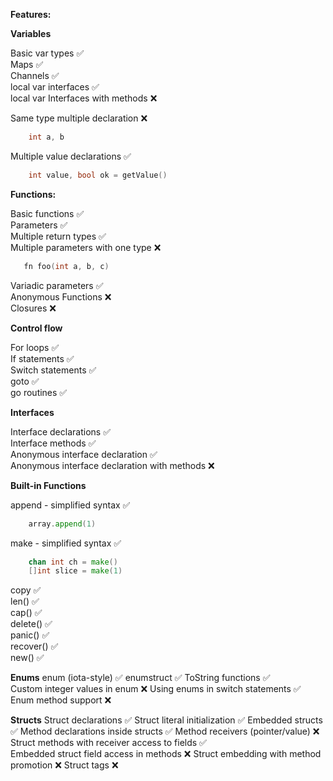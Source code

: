 **Features:**

**Variables**

  Basic var types ✅  
  Maps ✅  
  Channels ✅  
  local var interfaces ✅  
  local var Interfaces with methods ❌  
  
  Same type multiple declaration ❌  
  ```go
      int a, b
  ```
  Multiple value declarations ✅  
  ```go
      int value, bool ok = getValue()
  ```

**Functions:**

  Basic functions ✅   
  Parameters ✅  
  Multiple return types ✅  
  Multiple parameters with one type ❌  
  ```go
     fn foo(int a, b, c)
  ```
  Variadic parameters ✅  
  Anonymous Functions ❌  
  Closures ❌ 

**Control flow**

  For loops ✅  
  If statements ✅  
  Switch statements ✅  
  goto ✅  
  go routines ✅

**Interfaces**

  Interface declarations ✅  
  Interface methods ✅  
  Anonymous interface declaration ✅  
  Anonymous interface declaration with methods ❌  

**Built-in Functions**

append - simplified syntax ✅  
```go
    array.append(1)
```
make - simplified syntax ✅  
```go
    chan int ch = make()
    []int slice = make(1)
```
copy ✅    
len() ✅  
cap() ✅  
delete() ✅  
panic() ✅  
recover() ✅  
new() ✅    

**Enums**
enum (iota-style) ✅
enumstruct ✅
ToString functions ✅  
Custom integer values in enum ❌
Using enums in switch statements ✅
Enum method support ❌

**Structs** 
Struct declarations ✅
Struct literal initialization ✅
Embedded structs ✅
Method declarations inside structs ✅
Method receivers (pointer/value) ❌  
Struct methods with receiver access to fields ✅  
Embedded struct field access in methods ❌
Struct embedding with method promotion ❌
Struct tags ❌
